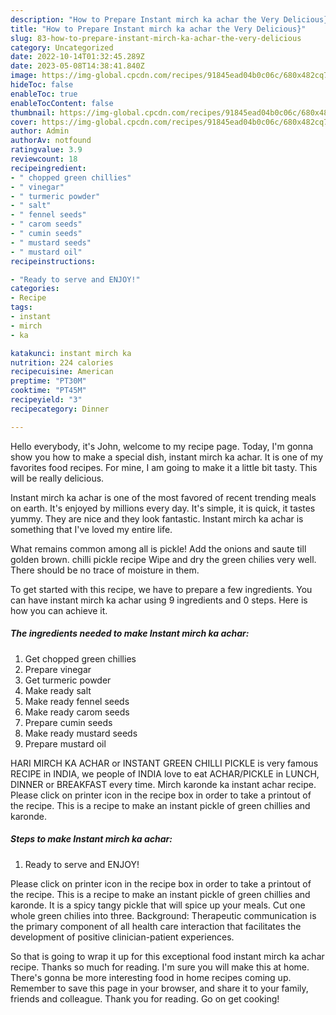 ```yaml
---
description: "How to Prepare Instant mirch ka achar the Very Delicious}"
title: "How to Prepare Instant mirch ka achar the Very Delicious}"
slug: 83-how-to-prepare-instant-mirch-ka-achar-the-very-delicious
category: Uncategorized
date: 2022-10-14T01:32:45.289Z
date: 2023-05-08T14:38:41.840Z
image: https://img-global.cpcdn.com/recipes/91845ead04b0c06c/680x482cq70/instant-mirch-ka-achar-recipe-main-photo.jpg
hideToc: false
enableToc: true
enableTocContent: false
thumbnail: https://img-global.cpcdn.com/recipes/91845ead04b0c06c/680x482cq70/instant-mirch-ka-achar-recipe-main-photo.jpg
cover: https://img-global.cpcdn.com/recipes/91845ead04b0c06c/680x482cq70/instant-mirch-ka-achar-recipe-main-photo.jpg
author: Admin
authorAv: notfound
ratingvalue: 3.9
reviewcount: 18
recipeingredient:
- " chopped green chillies"
- " vinegar"
- " turmeric powder"
- " salt"
- " fennel seeds"
- " carom seeds"
- " cumin seeds"
- " mustard seeds"
- " mustard oil"
recipeinstructions:

- "Ready to serve and ENJOY!"
categories:
- Recipe
tags:
- instant
- mirch
- ka

katakunci: instant mirch ka 
nutrition: 224 calories
recipecuisine: American
preptime: "PT30M"
cooktime: "PT45M"
recipeyield: "3"
recipecategory: Dinner

---
```



Hello everybody, it's John, welcome to my recipe page. Today, I'm gonna show you how to make a special dish, instant mirch ka achar. It is one of my favorites food recipes. For mine, I am going to make it a little bit tasty. This will be really delicious.

Instant mirch ka achar is one of the most favored of recent trending meals on earth. It's enjoyed by millions every day. It's simple, it is quick, it tastes yummy. They are nice and they look fantastic. Instant mirch ka achar is something that I've loved my entire life.

What remains common among all is pickle! Add the onions and saute till golden brown. chilli pickle recipe Wipe and dry the green chilies very well. There should be no trace of moisture in them.


To get started with this recipe, we have to prepare a few ingredients. You can have instant mirch ka achar using 9 ingredients and 0 steps. Here is how you can achieve it.

<!--inarticleads1-->

##### The ingredients needed to make Instant mirch ka achar:

1. Get  chopped green chillies
1. Prepare  vinegar
1. Get  turmeric powder
1. Make ready  salt
1. Make ready  fennel seeds
1. Make ready  carom seeds
1. Prepare  cumin seeds
1. Make ready  mustard seeds
1. Prepare  mustard oil


HARI MIRCH KA ACHAR or INSTANT GREEN CHILLI PICKLE is very famous RECIPE in INDIA, we people of INDIA love to eat ACHAR/PICKLE in LUNCH, DINNER or BREAKFAST every time. Mirch karonde ka instant achar recipe. Please click on printer icon in the recipe box in order to take a printout of the recipe. This is a recipe to make an instant pickle of green chillies and karonde. 

<!--inarticleads2-->

##### Steps to make Instant mirch ka achar:


1. Ready to serve and ENJOY!

Please click on printer icon in the recipe box in order to take a printout of the recipe. This is a recipe to make an instant pickle of green chillies and karonde. It is a spicy tangy pickle that will spice up your meals. Cut one whole green chilies into three. Background: Therapeutic communication is the primary component of all health care in­te­raction that facilitates the development of positive clinician-patient experiences. 

So that is going to wrap it up for this exceptional food instant mirch ka achar recipe. Thanks so much for reading. I'm sure you will make this at home. There's gonna be more interesting food in home recipes coming up. Remember to save this page in your browser, and share it to your family, friends and colleague. Thank you for reading. Go on get cooking!

